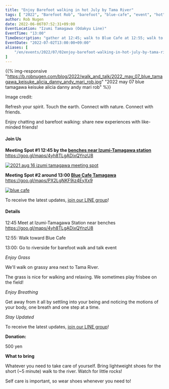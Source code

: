 ```yaml
---
title: "Enjoy Barefoot walking in hot July by Tama River"
tags: [ "2022", "Barefoot Rob", "barefoot", "blue-cafe", "event", "hot", "izumi-tamagawa", "july", "riverside", "shine", "tamagawa", "walk", "はだし", "多摩川", "裸足のロブ" ]
author: Rob Nugen
date: 2022-06-06T07:52:31+09:00
EventLocation: "Izumi Tamagawa (Odakyu Line)"
EventTime: "13:00"
TimeDescription: "gather at 12:45; walk to Blue Cafe at 12:55; walk to Tama River around 13:00"
EventDate: "2022-07-02T13:00:00+09:00"
aliases: [
    "/en/events/2022/07/02enjoy-barefoot-walking-in-hot-july-by-tama-river",
]
---
```


{{% img-responsive "https://b.robnugen.com/blog/2022/walk_and_talk/2022_may_07_blue_tamagawa_keisuke_alicia_danny_andy_mari_rob.jpg" "2022 may 07 blue tamagawa keisuke alicia danny andy mari rob" %}}

<div class="note">Image credit:
<a href=""></a>
</div>

Refresh your spirit. Touch the earth. Connect with nature. Connect with friends.

Enjoy chatting and barefoot walking: share new experiences with like-minded friends!

#### Join Us

**Meeting Spot #1 12:45 by the [benches near Izumi-Tamagawa station](https://goo.gl/maps/4yh8TLgADixQYnzU8)**
https://goo.gl/maps/4yh8TLgADixQYnzU8

[![2021 aug 16 izumi tamagawa meeting spot](//b.robnugen.com/blog/2021/thumbs/2021_aug_16_izumi_tamagawa_meeting_spot.png)](//b.robnugen.com/blog/2021/2021_aug_16_izumi_tamagawa_meeting_spot.png)

**Meeting Spot #2 around 13:00 [Blue Cafe Tamagawa](https://blue-tamagawa.jp/#section2)**
https://goo.gl/maps/PX2LgNKF9iz4EyXx9

[![blue cafe](//b.robnugen.com/blog/2022/thumbs/blue_cafe.jpg)](//b.robnugen.com/blog/2022/blue_cafe.jpg)

To receive the latest updates, [join our LINE group](/contact/)!

#### Details

12:45 Meet at Izumi-Tamagawa Station near benches https://goo.gl/maps/4yh8TLgADixQYnzU8

12:55: Walk toward Blue Cafe

13:00: Go to riverside for barefoot walk and talk event

*Enjoy Grass*

We'll walk on grassy area next to Tama River.

The grass is nice for walking and relaxing.  We sometimes play frisbee on the field!

*Enjoy Breathing*

Get away from it all by settling into your being and noticing the
motions of your body, one breath and one step at a time.

*Stay Updated*

To receive the latest updates, [join our LINE group](/contact/)!

**Donation:**

500 yen

**What to bring**

Whatever you need to take care of yourself.  Bring lightweight
shoes for the short (~5 minute) walk to the river.  Watch for little rocks!

Self care is important, so wear shoes whenever you need to!
